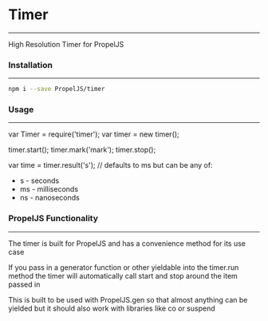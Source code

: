 # Timer #
---

High Resolution Timer for PropelJS

### Installation ###
---

``` bash
npm i --save PropelJS/timer
```

### Usage ###
---

var Timer = require('timer');
var timer = new timer();

timer.start();
timer.mark('mark');
timer.stop();

var time = timer.result('s'); // defaults to ms but can be any of:

  + s - seconds
  + ms - milliseconds
  + ns - nanoseconds

### PropelJS Functionality ###
---

The timer is built for PropelJS and has a convenience method for its use case

If you pass in a generator function or other yieldable into the timer.run method
the timer will automatically call start and stop around the item passed in

This is built to be used with PropelJS.gen so that almost anything can be yielded but
it should also work with libraries like co or suspend
